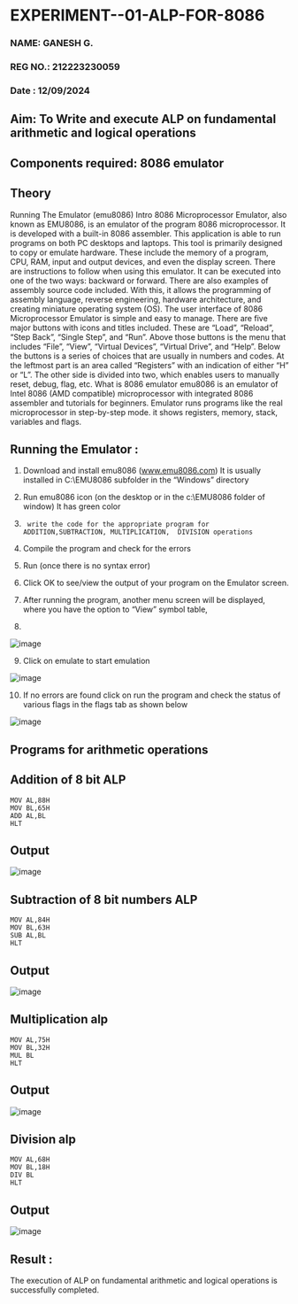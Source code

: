 # EXPERIMENT--01-ALP-FOR-8086
### NAME: GANESH G.
### REG NO.: 212223230059
### Date : 12/09/2024





## Aim: To Write and execute ALP on fundamental arithmetic and logical operations
## Components required: 8086  emulator 
## Theory 
Running The Emulator (emu8086) Intro 8086 Microprocessor Emulator, also known as EMU8086, is an emulator of the program 8086 microprocessor. It is developed with a built-in 8086 assembler. This application is able to run programs on both PC desktops and laptops. This tool is primarily designed to copy or emulate hardware. These include the memory of a program, CPU, RAM, input and output devices, and even the display screen. There are instructions to follow when using this emulator. It can be executed into one of the two ways: backward or forward. There are also examples of assembly source code included. With this, it allows the programming of assembly language, reverse engineering, hardware architecture, and creating miniature operating system (OS). The user interface of 8086 Microprocessor Emulator is simple and easy to manage. There are five major buttons with icons and titles included. These are “Load”, “Reload”, “Step Back”, “Single Step”, and “Run”. Above those buttons is the menu that includes “File”, “View”, “Virtual Devices”, “Virtual Drive”, and “Help”. Below the buttons is a series of choices that are usually in numbers and codes. At the leftmost part is an area called “Registers” with an indication of either “H” or “L”. The other side is divided into two, which enables users to manually reset, debug, flag, etc. What is 8086 emulator emu8086 is an emulator of Intel 8086 (AMD compatible) microprocessor with integrated 8086 assembler and tutorials for beginners. Emulator runs programs like the real microprocessor in step-by-step mode. it shows registers, memory, stack, variables and flags.


 ## Running the Emulator :
1.	Download and install emu8086 (www.emu8086.com) It is usually installed in C:\EMU8086 subfolder in the “Windows” directory
2.	  Run  emu8086 icon (on the desktop or in the c:\EMU8086 folder of window) It has green color 
 
 
3.		write the code for the appropriate program for ADDITION,SUBTRACTION, MULTIPLICATION,  DIVISION operations 

4.	 Compile the program and check for the errors 
5.	Run (once there is no syntax error) 

6.	Click OK to see/view the output of your program on the Emulator screen. 


7.	After running the program, another menu screen will be displayed, where you have the option to “View” symbol table,
8.	 


![image](https://user-images.githubusercontent.com/36288975/189273263-d65baae9-4b8f-4723-afb3-c0ffa4052b04.png)











9.	Click on emulate to start emulation 








![image](https://user-images.githubusercontent.com/36288975/189273273-9bb36ec1-e2e8-4892-8d35-37707332bfdc.png)








10.	If no errors are found click on run the program and check the status of various flags in the flags tab as shown below 






![image](https://user-images.githubusercontent.com/36288975/189273277-113a2a33-4a40-4ff8-95a5-ecd3a1f504fe.png)







## Programs for arithmetic  operations

## Addition  of 8 bit ALP 
~~~
MOV AL,88H
MOV BL,65H
ADD AL,BL
HLT
~~~
## Output  
![image](https://github.com/user-attachments/assets/55115ac4-1c92-42cf-a5ed-d1eabac70985)

## Subtraction   of 8 bit numbers  ALP 
~~~
MOV AL,84H
MOV BL,63H
SUB AL,BL
HLT
~~~ 
## Output  
![image](https://github.com/user-attachments/assets/b911d2c0-780a-476f-afa0-d522fcce619d)

## Multiplication alp 
~~~
MOV AL,75H
MOV BL,32H
MUL BL
HLT
~~~
## Output  
![image](https://github.com/user-attachments/assets/3580014d-a8ac-431f-9b6a-094f99317f6b)


## Division alp 
~~~
MOV AL,68H
MOV BL,18H
DIV BL
HLT
~~~
## Output  
![image](https://github.com/user-attachments/assets/e98ceba2-74bb-4a66-a590-f31843cc8f5f)


## Result :
 
The execution of ALP on fundamental arithmetic and logical operations is successfully completed.







